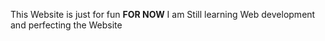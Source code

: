 This Website is just for fun **FOR NOW**
I am Still learning Web development and perfecting the Website
